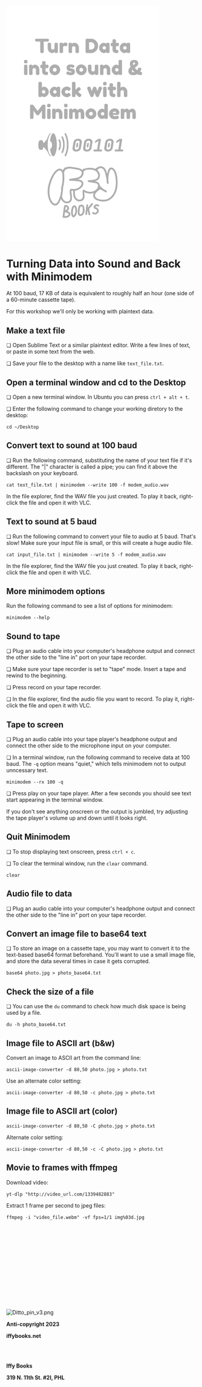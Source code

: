 <img title="" src="images/c752b0751a1b36dde70b40bef76ba853b18b599c.png" alt="Minimodem_Zine_Cover.png" width="403" data-align="center">

<div style="page-break-after: always;"></div>

# Turning Data into Sound and Back with Minimodem

At 100 baud, 17 KB of data is equivalent to roughly half an hour (one side of a 60-minute cassette tape).

For this workshop we'll only be working with plaintext data.

## Make a text file

❏ Open Sublime Text or a similar plaintext editor. Write a few lines of text, or paste in some text from the web.

❏ Save your file to the desktop with a name like `text_file.txt`.

## Open a terminal window and cd to the Desktop

❏ Open a new terminal window. In Ubuntu you can press `ctrl + alt + t`.

❏ Enter the following command to change your working diretory to the desktop:

```
cd ~/Desktop
```

## Convert text to sound at 100 baud

❏ Run the following command, substituting the name of your text file if it's different. The "|" character is called a pipe; you can find it above the backslash on your keyboard.

```
cat text_file.txt | minimodem --write 100 -f modem_audio.wav
```

In the file explorer, find the WAV file you just created. To play it back, right-click the file and open it with VLC.

## Text to sound at 5 baud

❏ Run the following command to convert your file to audio at 5 baud. That's slow! Make sure your input file is small, or this will create a huge audio file.

```
cat input_file.txt | minimodem --write 5 -f modem_audio.wav
```

In the file explorer, find the WAV file you just created. To play it back, right-click the file and open it with VLC.

## More minimodem options

Run the following command to see a list of options for minimodem:

```
minimodem --help
```

## Sound to tape

❏ Plug an audio cable into your computer's headphone output and connect the other side to the "line in" port on your tape recorder.

❏ Make sure your tape recorder is set to "tape" mode. Insert a tape and rewind to the beginning.

❏ Press record on your tape recorder.

❏ In the file explorer, find the audio file you want to record. To play it, right-click the file and open it with VLC.

## Tape to screen

❏ Plug an audio cable into your tape player's headphone output and connect the other side to the microphone input on your computer.

❏ In a terminal window, run the following command to receive data at 100 baud. The `-q` option means "quiet," which tells minimodem not to output unncessary text.

```
minimodem --rx 100 -q
```

❏ Press play on your tape player. After a few seconds you should see text start appearing in the terminal window. 

If you don't see anything onscreen or the output is jumbled, try adjusting the tape player's volume up and down until it looks right.

## Quit Minimodem

❏ To stop displaying text onscreen, press `ctrl + c`. 

❏ To clear the terminal window, run the `clear` command.

```
clear
```

## Audio file to data

❏ Plug an audio cable into your computer's headphone output and connect the other side to the "line in" port on your tape recorder.

## Convert an image file to base64 text

❏ To store an image on a cassette tape, you may want to convert it to the text-based base64 format beforehand. You'll want to use a small image file, and store the data several times in case it gets corrupted. 

```
base64 photo.jpg > photo_base64.txt
```

## Check the size of a file

❏ You can use the `du` command to check how much disk space is being used by a file.

```
du -h photo_base64.txt 
```

## Image file to ASCII art (b&w)

Convert an image to ASCII art from the command line:

```
ascii-image-converter -d 80,50 photo.jpg > photo.txt
```

Use an alternate color setting:

```
ascii-image-converter -d 80,50 -c photo.jpg > photo.txt
```

## Image file to ASCII art (color)

<div style="page-break-after: always;"></div>

```
ascii-image-converter -d 80,50 -C photo.jpg > photo.txt
```

Alternate color setting:

```
ascii-image-converter -d 80,50 -c -C photo.jpg > photo.txt
```

## Movie to frames with ffmpeg

Download video:

```
yt-dlp "http://video_url.com/1339482883"
```

Extract 1 frame per second to jpeg files:

```
ffmpeg -i "video_file.webm" -vf fps=1/1 img%03d.jpg
```

<div style="page-break-after: always;"></div>

<br />
<br />
<br />
<br />
<br />
<br />
<br />
<br />
<br />
<br />
<br />
<br />
<br />

<img src="images/453eacede0b6ddf49a2ebc7bb7bad9b852f26d35.png" title="" alt="Ditto_pin_v3.png" width="95">

**Anti-copyright 2023**

**iffybooks.net**

<br />
<br />

**Iffy Books**&nbsp;

**319 N. 11th St. #2I, PHL**
